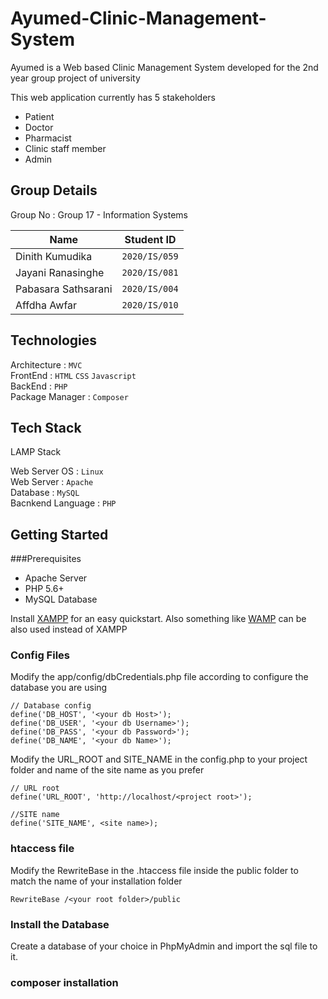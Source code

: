 # Ayumed-Clinic-Management-System
Ayumed is a Web based Clinic Management System developed for the 2nd year group project of university

This web application currently has 5 stakeholders

<ul>
<li>Patient</li>
<li>Doctor</li>
<li>Pharmacist</li>
<li>Clinic staff member</li>
<li>Admin</li>
</ul>

## Group Details

Group No : Group 17 - Information Systems

| Name     | Student ID      |
| ------------- | ------------- |
| Dinith Kumudika | `2020/IS/059`  |
| Jayani Ranasinghe | `2020/IS/081`  |
| Pabasara Sathsarani | `2020/IS/004`  | 
| Affdha Awfar | `2020/IS/010`  | 

## Technologies

Architecture : `MVC`\
FrontEnd : `HTML` `CSS` `Javascript`\
BackEnd : `PHP`\
Package Manager : `Composer`

## Tech Stack

LAMP Stack

Web Server OS : `Linux`\
Web Server : `Apache`\
Database : `MySQL`\
Bacnkend Language : `PHP`

## Getting Started

###Prerequisites

<ul>
  <li>Apache Server</li>
  <li>PHP 5.6+</li>
  <li>MySQL Database</li>
</ul>

Install [XAMPP](https://www.apachefriends.org/it/index.html) for an easy quickstart. Also something like [WAMP](https://sourceforge.net/projects/wampserver/) can be also used instead of XAMPP

### Config Files

Modify the app/config/dbCredentials.php file according to configure the database you are using

```
// Database config
define('DB_HOST', '<your db Host>');
define('DB_USER', '<your db Username>');
define('DB_PASS', '<your db Password>');
define('DB_NAME', '<your db Name>');
```
Modify the URL_ROOT and SITE_NAME in the config.php to your project folder and name of the site name as you prefer

```
// URL root
define('URL_ROOT', 'http://localhost/<project root>');

//SITE name
define('SITE_NAME', <site name>);
```
### htaccess file

Modify the RewriteBase in the .htaccess file inside the public folder to match the name of your installation folder

```
RewriteBase /<your root folder>/public
```
### Install the Database

Create a database of your choice in PhpMyAdmin and import the sql file to it.

### composer installation
